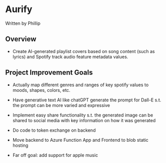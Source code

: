 # Aurify

Written by Phillip

## Overview

- Create AI-generated playlist covers based on song content (such as lyrics) and Spotify track audio feature metadata values. 

## Project Improvement Goals

- Actually map different genres and ranges of key spotify values to moods, shapes, colors, etc.

- Have generative text AI like chatGPT generate the prompt for Dall-E s.t. the prompt can be more varied and expressive

- Implement easy share functionality s.t. the generated image can be shared to social media with key information on how it was generated

- Do code to token exchange on backend

- Move backend to Azure Function App and Frontend to blob static hosting

- Far off goal: add support for apple music 
